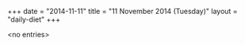 +++
date = "2014-11-11"
title = "11 November 2014 (Tuesday)"
layout = "daily-diet"
+++

\<no entries\>